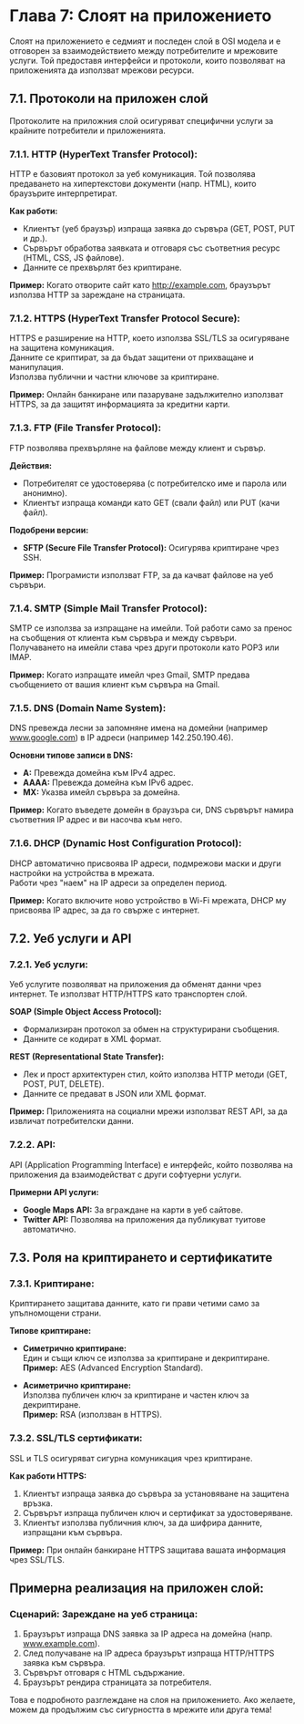 
# Глава 7: Слоят на приложението

Слоят на приложението е седмият и последен слой в OSI модела и е отговорен за взаимодействието между потребителите и мрежовите услуги. Той предоставя интерфейси и протоколи, които позволяват на приложенията да използват мрежови ресурси.

## 7.1. Протоколи на приложен слой
Протоколите на приложния слой осигуряват специфични услуги за крайните потребители и приложенията.

### 7.1.1. HTTP (HyperText Transfer Protocol):
HTTP е базовият протокол за уеб комуникация. Той позволява предаването на хипертекстови документи (напр. HTML), които браузърите интерпретират.

**Как работи:**
- Клиентът (уеб браузър) изпраща заявка до сървъра (GET, POST, PUT и др.).
- Сървърът обработва заявката и отговаря със съответния ресурс (HTML, CSS, JS файлове).
- Данните се прехвърлят без криптиране.

**Пример:**
Когато отворите сайт като http://example.com, браузърът използва HTTP за зареждане на страницата.

### 7.1.2. HTTPS (HyperText Transfer Protocol Secure):
HTTPS е разширение на HTTP, което използва SSL/TLS за осигуряване на защитена комуникация.  
Данните се криптират, за да бъдат защитени от прихващане и манипулация.  
Използва публични и частни ключове за криптиране.

**Пример:**
Онлайн банкиране или пазаруване задължително използват HTTPS, за да защитят информацията за кредитни карти.

### 7.1.3. FTP (File Transfer Protocol):
FTP позволява прехвърляне на файлове между клиент и сървър.

**Действия:**
- Потребителят се удостоверява (с потребителско име и парола или анонимно).
- Клиентът изпраща команди като GET (свали файл) или PUT (качи файл).

**Подобрени версии:**
- **SFTP (Secure File Transfer Protocol):** Осигурява криптиране чрез SSH.

**Пример:**
Програмисти използват FTP, за да качват файлове на уеб сървъри.

### 7.1.4. SMTP (Simple Mail Transfer Protocol):
SMTP се използва за изпращане на имейли. Той работи само за пренос на съобщения от клиента към сървъра и между сървъри.  
Получаването на имейли става чрез други протоколи като POP3 или IMAP.

**Пример:**
Когато изпращате имейл чрез Gmail, SMTP предава съобщението от вашия клиент към сървъра на Gmail.

### 7.1.5. DNS (Domain Name System):
DNS превежда лесни за запомняне имена на домейни (например www.google.com) в IP адреси (например 142.250.190.46).

**Основни типове записи в DNS:**
- **A:** Превежда домейна към IPv4 адрес.
- **AAAA:** Превежда домейна към IPv6 адрес.
- **MX:** Указва имейл сървъра за домейна.

**Пример:**
Когато въведете домейн в браузъра си, DNS сървърът намира съответния IP адрес и ви насочва към него.

### 7.1.6. DHCP (Dynamic Host Configuration Protocol):
DHCP автоматично присвоява IP адреси, подмрежови маски и други настройки на устройства в мрежата.  
Работи чрез "наем" на IP адреси за определен период.

**Пример:**
Когато включите ново устройство в Wi-Fi мрежата, DHCP му присвоява IP адрес, за да го свърже с интернет.

## 7.2. Уеб услуги и API

### 7.2.1. Уеб услуги:
Уеб услугите позволяват на приложения да обменят данни чрез интернет. Те използват HTTP/HTTPS като транспортен слой.

**SOAP (Simple Object Access Protocol):**
- Формализиран протокол за обмен на структурирани съобщения.
- Данните се кодират в XML формат.

**REST (Representational State Transfer):**
- Лек и прост архитектурен стил, който използва HTTP методи (GET, POST, PUT, DELETE).
- Данните се предават в JSON или XML формат.

**Пример:**
Приложенията на социални мрежи използват REST API, за да извличат потребителски данни.

### 7.2.2. API:
API (Application Programming Interface) е интерфейс, който позволява на приложения да взаимодействат с други софтуерни услуги.

**Примерни API услуги:**
- **Google Maps API:** За вграждане на карти в уеб сайтове.
- **Twitter API:** Позволява на приложения да публикуват туитове автоматично.

## 7.3. Роля на криптирането и сертификатите

### 7.3.1. Криптиране:
Криптирането защитава данните, като ги прави четими само за упълномощени страни.

**Типове криптиране:**
- **Симетрично криптиране:**  
  Един и същи ключ се използва за криптиране и декриптиране.  
  **Пример:** AES (Advanced Encryption Standard).
  
- **Асиметрично криптиране:**  
  Използва публичен ключ за криптиране и частен ключ за декриптиране.  
  **Пример:** RSA (използван в HTTPS).

### 7.3.2. SSL/TLS сертификати:
SSL и TLS осигуряват сигурна комуникация чрез криптиране.

**Как работи HTTPS:**
1. Клиентът изпраща заявка до сървъра за установяване на защитена връзка.
2. Сървърът изпраща публичен ключ и сертификат за удостоверяване.
3. Клиентът използва публичния ключ, за да шифрира данните, изпращани към сървъра.

**Пример:**
При онлайн банкиране HTTPS защитава вашата информация чрез SSL/TLS.

## Примерна реализация на приложен слой:

### Сценарий: Зареждане на уеб страница:
1. Браузърът изпраща DNS заявка за IP адреса на домейна (напр. www.example.com).
2. След получаване на IP адреса браузърът изпраща HTTP/HTTPS заявка към сървъра.
3. Сървърът отговаря с HTML съдържание.
4. Браузърът рендира страницата за потребителя.

Това е подробното разглеждане на слоя на приложението. Ако желаете, можем да продължим със сигурността в мрежите или друга тема!
